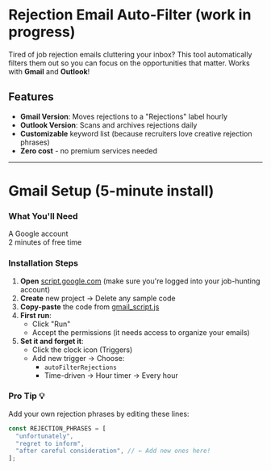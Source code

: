 # Rejection Email Auto-Filter (work in progress)

Tired of job rejection emails cluttering your inbox? This tool automatically filters them out so you can focus on the opportunities that matter. Works with **Gmail** and **Outlook**!

## Features
- **Gmail Version**: Moves rejections to a "Rejections" label hourly
- **Outlook Version**: Scans and archives rejections daily
- **Customizable** keyword list (because recruiters love creative rejection phrases)
- **Zero cost** - no premium services needed

---

# Gmail Setup (5-minute install)

### What You'll Need
A Google account  
2 minutes of free time  

### Installation Steps
1. **Open** [script.google.com](https://script.google.com/) (make sure you're logged into your job-hunting account)
2. **Create** new project → Delete any sample code
3. **Copy-paste** the code from [gmail_script.js](gmail_script.js)
4. **First run**:
   - Click "Run"
   - Accept the permissions (it needs access to organize your emails)
5. **Set it and forget it**:
   - Click the clock icon (Triggers)
   - Add new trigger → Choose:
     - `autoFilterRejections`
     - Time-driven → Hour timer → Every hour

### Pro Tip 💡
Add your own rejection phrases by editing these lines:
```javascript
const REJECTION_PHRASES = [
  "unfortunately",
  "regret to inform",
  "after careful consideration", // ← Add new ones here!
];
